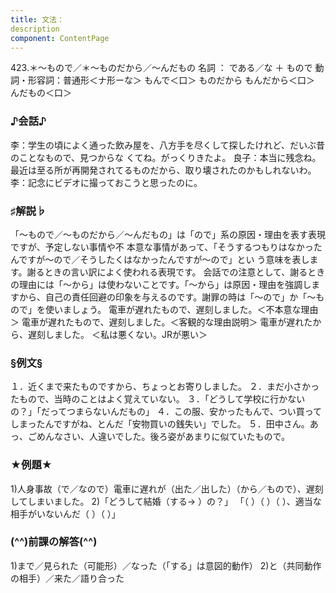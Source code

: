 ```yaml
---
title: 文法：
description
component: ContentPage
---
```



423.＊～もので／＊～ものだから／～んだもの
名詞 ： である／な ＋ もので
動詞・形容詞：普通形＜ナ形ーな＞ もんで＜口＞
ものだから
もんだから＜口＞
んだもの＜口＞
### ♪会話♪
李：学生の頃によく通った飲み屋を、八方手を尽くして探したけれど、だいぶ昔のことなもので、見つからな くてね。がっくりきたよ。 良子：本当に残念ね。最近は至る所が再開発されてるものだから、取り壊されたのかもしれないわ。
李：記念にビデオに撮っておこうと思ったのに。
### ♯解説♭
「～もので／～ものだから／～んだもの」は「ので」系の原因・理由を表す表現ですが、予定しない事情や不 本意な事情があって、「そうするつもりはなかったんですが～ので／そうしたくはなかったんですが～ので」とい う意味を表します。謝るときの言い訳によく使われる表現です。
会話での注意として、謝るときの理由には「～から」は使わないことです。「～から」は原因・理由を強調しま すから、自己の責任回避の印象を与えるのです。謝罪の時は「～ので」か「～もので」を使いましょう。
電車が遅れたもので、遅刻しました。＜不本意な理由＞ 電車が遅れたもので、遅刻しました。＜客観的な理由説明＞ 電車が遅れたから、遅刻しました。 ＜私は悪くない。JRが悪い＞
### §例文§
１．近くまで来たものですから、ちょっとお寄りしました。
２．まだ小さかったもので、当時のことはよく覚えていない。
３．「どうして学校に行かないの？」「だってつまらないんだもの」
４．この服、安かったもんで、つい買ってしまったんですがね、とんだ「安物買いの銭失い」でした。
５．田中さん。あっ、ごめんなさい、人違いでした。後ろ姿があまりに似ていたもので。
### ★例題★
1)人身事故（で／なので）電車に遅れが（出た／出した）（から／もので）、遅刻してしまいました。
2)「どうして結婚（する→ ）の？」 「（ ）（ ）（ ）、適当な相手がいないんだ（ ）（ ）」
### (^^)前課の解答(^^)
1)まで／見られた（可能形）／なった（「する」は意図的動作）
2)と（共同動作の相手）／来た／語り合った
